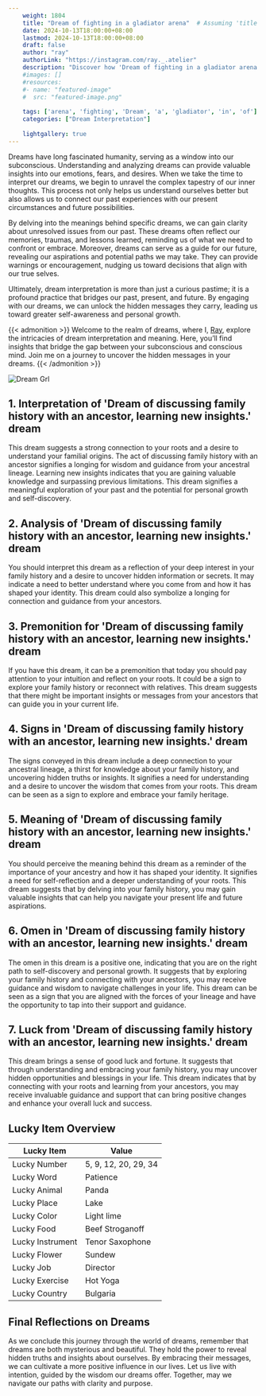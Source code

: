 ```yaml
---
    weight: 1804
    title: "Dream of fighting in a gladiator arena"  # Assuming 'title' column exists
    date: 2024-10-13T18:00:00+08:00
    lastmod: 2024-10-13T18:00:00+08:00
    draft: false
    author: "ray"
    authorLink: "https://instagram.com/ray._.atelier"
    description: "Discover how 'Dream of fighting in a gladiator arena' can interpret your future and uncover its significant meanings in your life."
    #images: []
    #resources:
    #- name: "featured-image"
    #  src: "featured-image.png"
    
    tags: ['arena', 'fighting', 'Dream', 'a', 'gladiator', 'in', 'of']
    categories: ["Dream Interpretation"]
    
    lightgallery: true
---
```

    
Dreams have long fascinated humanity, serving as a window into our subconscious. Understanding and analyzing dreams can provide valuable insights into our emotions, fears, and desires. When we take the time to interpret our dreams, we begin to unravel the complex tapestry of our inner thoughts. This process not only helps us understand ourselves better but also allows us to connect our past experiences with our present circumstances and future possibilities.

By delving into the meanings behind specific dreams, we can gain clarity about unresolved issues from our past. These dreams often reflect our memories, traumas, and lessons learned, reminding us of what we need to confront or embrace. Moreover, dreams can serve as a guide for our future, revealing our aspirations and potential paths we may take. They can provide warnings or encouragement, nudging us toward decisions that align with our true selves.

Ultimately, dream interpretation is more than just a curious pastime; it is a profound practice that bridges our past, present, and future. By engaging with our dreams, we can unlock the hidden messages they carry, leading us toward greater self-awareness and personal growth.

{{< admonition >}}
Welcome to the realm of dreams, where I, [Ray](https://instagram.com/ray._.atelier), explore the intricacies of dream interpretation and meaning. Here, you’ll find insights that bridge the gap between your subconscious and conscious mind. Join me on a journey to uncover the hidden messages in your dreams.
{{< /admonition >}}

![Dream Grl](https://cdn.pixabay.com/photo/2017/11/02/03/35/gothic-2910057_1280.jpg "Dream Grl")

## 1. Interpretation of 'Dream of discussing family history with an ancestor, learning new insights.' dream
 This dream suggests a strong connection to your roots and a desire to understand your familial origins. The act of discussing family history with an ancestor signifies a longing for wisdom and guidance from your ancestral lineage. Learning new insights indicates that you are gaining valuable knowledge and surpassing previous limitations. This dream signifies a meaningful exploration of your past and the potential for personal growth and self-discovery.

## 2. Analysis of 'Dream of discussing family history with an ancestor, learning new insights.' dream
 You should interpret this dream as a reflection of your deep interest in your family history and a desire to uncover hidden information or secrets. It may indicate a need to better understand where you come from and how it has shaped your identity. This dream could also symbolize a longing for connection and guidance from your ancestors.

## 3. Premonition for 'Dream of discussing family history with an ancestor, learning new insights.' dream
 If you have this dream, it can be a premonition that today you should pay attention to your intuition and reflect on your roots. It could be a sign to explore your family history or reconnect with relatives. This dream suggests that there might be important insights or messages from your ancestors that can guide you in your current life.

## 4. Signs in 'Dream of discussing family history with an ancestor, learning new insights.' dream
 The signs conveyed in this dream include a deep connection to your ancestral lineage, a thirst for knowledge about your family history, and uncovering hidden truths or insights. It signifies a need for understanding and a desire to uncover the wisdom that comes from your roots. This dream can be seen as a sign to explore and embrace your family heritage.

## 5. Meaning of 'Dream of discussing family history with an ancestor, learning new insights.' dream
 You should perceive the meaning behind this dream as a reminder of the importance of your ancestry and how it has shaped your identity. It signifies a need for self-reflection and a deeper understanding of your roots. This dream suggests that by delving into your family history, you may gain valuable insights that can help you navigate your present life and future aspirations.

## 6. Omen in 'Dream of discussing family history with an ancestor, learning new insights.' dream
 The omen in this dream is a positive one, indicating that you are on the right path to self-discovery and personal growth. It suggests that by exploring your family history and connecting with your ancestors, you may receive guidance and wisdom to navigate challenges in your life. This dream can be seen as a sign that you are aligned with the forces of your lineage and have the opportunity to tap into their support and guidance.

## 7. Luck from 'Dream of discussing family history with an ancestor, learning new insights.' dream
 This dream brings a sense of good luck and fortune. It suggests that through understanding and embracing your family history, you may uncover hidden opportunities and blessings in your life. This dream indicates that by connecting with your roots and learning from your ancestors, you may receive invaluable guidance and support that can bring positive changes and enhance your overall luck and success.

## Lucky Item Overview
| Lucky Item          | Value              |
|---------------|--------------------|
| Lucky Number        | 5, 9, 12, 20, 29, 34  |
| Lucky Word          | Patience |
| Lucky Animal        | Panda |
| Lucky Place         | Lake     |
| Lucky Color         | Light lime     |
| Lucky Food          | Beef Stroganoff      |
| Lucky Instrument    | Tenor Saxophone |
| Lucky Flower        | Sundew    |
| Lucky Job           | Director       |
| Lucky Exercise      | Hot Yoga  |
| Lucky Country       | Bulgaria    |


##  Final Reflections on Dreams

As we conclude this journey through the world of dreams, remember that dreams are both mysterious and beautiful. They hold the power to reveal hidden truths and insights about ourselves. By embracing their messages, we can cultivate a more positive influence in our lives. Let us live with intention, guided by the wisdom our dreams offer. Together, may we navigate our paths with clarity and purpose.

